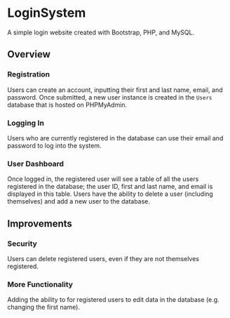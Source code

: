 # LoginSystem
A simple login website created with Bootstrap, PHP, and MySQL.

## Overview
### Registration
Users can create an account, inputting their first and last name, email, and password. Once submitted, a new user instance is created in the `Users` database that is hosted on PHPMyAdmin.

### Logging In
Users who are currently registered in the database can use their email and password to log into the system.

### User Dashboard
Once logged in, the registered user will see a table of all the users registered in the database; the user ID, first and last name, and email is displayed in this table. Users have the ability to delete a user (including themselves) and add a new user to the database.

## Improvements
### Security
Users can delete registered users, even if they are not themselves registered.

### More Functionality
Adding the ability to for registered users to edit data in the database (e.g. changing the first name).
